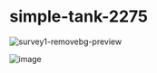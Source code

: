 # simple-tank-2275
![survey1-removebg-preview](https://user-images.githubusercontent.com/112754680/207398866-18b7f7ad-90d2-45dd-97a2-426dd31ddbc5.png)


![image](https://user-images.githubusercontent.com/108060013/208252753-fd1c7bd2-7327-4ef6-9a0e-1818c1a67e19.png)
